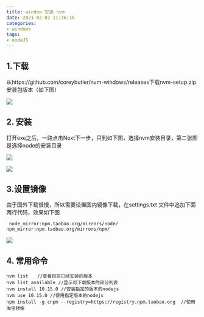 ```yaml
---
title: window 安装 nvm
date: 2021-02-02 11:36:15
categories:
- windows
tags:
- nodeJS
---
```


## 1.下载

从https://github.com/coreybutler/nvm-windows/releases下载nvm-setup.zip安装包版本（如下图）

![](https://img.xiyangyang.cc/blog/20210309095944.png)

## 2. 安装

打开exe之后，一路点击Next下一步，只到如下图，选择nvm安装目录，第二张图是选择node的安装目录

![](https://img.xiyangyang.cc/blog/20210309100010.png)

![](https://img.xiyangyang.cc/blog/20210309100050.png)

## 3.设置镜像

由于国外下载很慢，所以需要设置国内镜像下载，在settings.txt 文件中追加下面两行代码，效果如下图

` node_mirror:npm.taobao.org/mirrors/node/`
`npm_mirror:npm.taobao.org/mirrors/npm/`

![](https://img.xiyangyang.cc/blog/20210309100113.png)

## 4. 常用命令

```shell
nvm list　　//查看目前已经安装的版本
nvm list available //显示可下载版本的部分列表
nvm install 10.15.0 //安装指定的版本的nodejs
nvm use 10.15.0 //使用指定版本的nodejs
npm install -g cnpm --registry=https://registry.npm.taobao.org  //使用淘宝镜像
```


